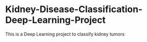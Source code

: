 # Kidney-Disease-Classification-Deep-Learning-Project
This is a Deep Learning project to classify kidney tumors
